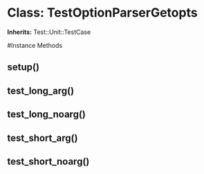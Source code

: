 # Class: TestOptionParserGetopts
**Inherits:** Test::Unit::TestCase
    




#Instance Methods
## setup() [](#method-i-setup)

## test_long_arg() [](#method-i-test_long_arg)

## test_long_noarg() [](#method-i-test_long_noarg)

## test_short_arg() [](#method-i-test_short_arg)

## test_short_noarg() [](#method-i-test_short_noarg)

